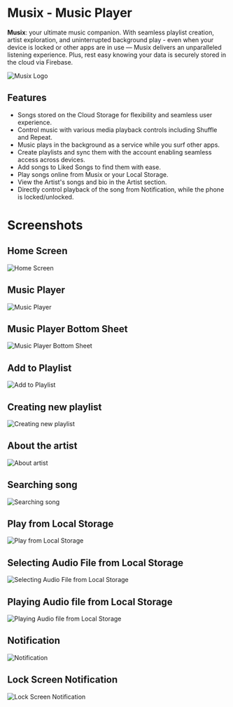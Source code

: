 # Musix - Music Player
**Musix**: your ultimate music companion. With seamless playlist creation, artist exploration, and uninterrupted background play - even when your device is locked or other apps are in use — Musix delivers an unparalleled listening experience. Plus, rest easy knowing your data is securely stored in the cloud via Firebase.

![Musix Logo](https://github.com/singhDevs/Musix/assets/139853742/8a4e7799-9386-446a-8dc4-8d67b51d4257)

## Features

- Songs stored on the Cloud Storage for flexibility and seamless user experience.
- Control music with various media playback controls including Shuffle and Repeat.
- Music plays in the background as a service while you surf other apps.
- Create playlists and sync them with the account enabling seamless access across devices.
- Add songs to Liked Songs to find them with ease.
- Play songs online from Musix or your Local Storage.
- View the Artist's songs and bio in the Artist section.
- Directly control playback of the song from Notification, while the phone is locked/unlocked.


# Screenshots
## Home Screen
![Home Screen](https://github.com/singhDevs/Musix/assets/139853742/ef275248-606a-48dd-9df6-563382c1cfbf)

## Music Player
![Music Player](https://github.com/singhDevs/Musix/assets/139853742/65201db8-ec5a-49f0-aadd-ad0900066094)


## Music Player Bottom Sheet
![Music Player Bottom Sheet](https://github.com/singhDevs/Musix/assets/139853742/a984790d-eb0e-4388-914d-741d2adf2b76)


## Add to Playlist
![Add to Playlist](https://github.com/singhDevs/Musix/assets/139853742/4d41134f-2096-44ec-8c72-6d78c53bf3c0)


## Creating new playlist
![Creating new playlist](https://github.com/singhDevs/Musix/assets/139853742/cac8862f-fa55-4b12-958e-64206ad1013b)


## About the artist
![About artist](https://github.com/singhDevs/Musix/assets/139853742/68eb8fe6-ab38-483a-8bed-b26ab9a3b944)


## Searching song
![Searching song](https://github.com/singhDevs/Musix/assets/139853742/e8b6816f-323e-41a2-97c9-2ab451adf437)


## Play from Local Storage
![Play from Local Storage](https://github.com/singhDevs/Musix/assets/139853742/600c5945-bd56-4eb6-92cd-81c7caa8ba45)


## Selecting Audio File from Local Storage
![Selecting Audio File from Local Storage](https://github.com/singhDevs/Musix/assets/139853742/e8f0e422-254d-4cf4-8532-b8eebd0a1619)


## Playing Audio file from Local Storage
![Playing Audio file from Local Storage](https://github.com/singhDevs/Musix/assets/139853742/09c1283b-d33c-4371-aa17-11e501e25885)


## Notification
![Notification](https://github.com/singhDevs/Musix/assets/139853742/2fd62a5d-e593-4a15-b8ee-f11919710909)


## Lock Screen Notification
![Lock Screen Notification](https://github.com/singhDevs/Musix/assets/139853742/a1f64465-7a9f-4542-b953-15387cb7b7a3)
